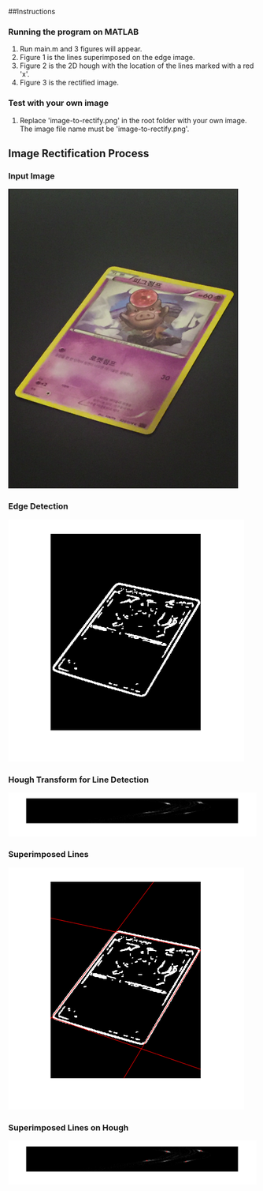 ##Instructions

### Running the program on MATLAB
1) Run main.m and 3 figures will appear.
2) Figure 1 is the lines superimposed on the edge image.
3) Figure 2 is the 2D hough with the location of the lines
   marked with a red 'x'.
4) Figure 3 is the rectified image.

### Test with your own image
1) Replace 'image-to-rectify.png' in the root folder with your own image. The image file name must be 'image-to-rectify.png'.

## Image Rectification Process

### Input Image
![Input Image](/sample_images/spoink.png)

### Edge Detection
![Edge Detection](/sample_images/others/spoink_edge_image.png)

### Hough Transform for Line Detection
![Hough](/sample_images/others/hough.png)

### Superimposed Lines
![Superimposed Lines](/sample_images/others/superimposed_lines.png)

### Superimposed Lines on Hough
![Superimposed Lines on Hough](/sample_images/others/superimposed_hough.png)
